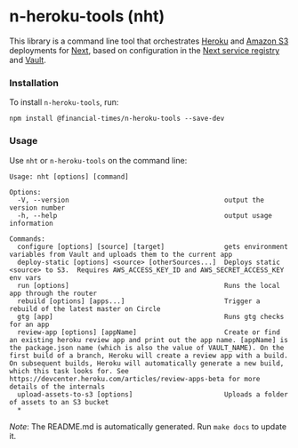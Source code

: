 # n-heroku-tools (nht)

This library is a command line tool that orchestrates [Heroku](https://www.heroku.com/) and [Amazon S3](https://aws.amazon.com/s3/) deployments for [Next](https://github.com/Financial-Times/next/wiki), based on configuration in the [Next service registry](https://next-registry.ft.com/v2/) and [Vault](https://www.vaultproject.io/).

### Installation

To install `n-heroku-tools`, run:

```
npm install @financial-times/n-heroku-tools --save-dev
```

### Usage

Use `nht` or `n-heroku-tools` on the command line:

```
Usage: nht [options] [command]

Options:
  -V, --version                                       output the version number
  -h, --help                                          output usage information

Commands:
  configure [options] [source] [target]               gets environment variables from Vault and uploads them to the current app
  deploy-static [options] <source> [otherSources...]  Deploys static <source> to S3.  Requires AWS_ACCESS_KEY_ID and AWS_SECRET_ACCESS_KEY env vars
  run [options]                                       Runs the local app through the router
  rebuild [options] [apps...]                         Trigger a rebuild of the latest master on Circle
  gtg [app]                                           Runs gtg checks for an app
  review-app [options] [appName]                      Create or find an existing heroku review app and print out the app name. [appName] is the package.json name (which is also the value of VAULT_NAME). On the first build of a branch, Heroku will create a review app with a build. On subsequent builds, Heroku will automatically generate a new build, which this task looks for. See https://devcenter.heroku.com/articles/review-apps-beta for more details of the internals
  upload-assets-to-s3 [options]                       Uploads a folder of assets to an S3 bucket
  *
```

*Note*: The README.md is automatically generated.  Run `make docs` to update it.
